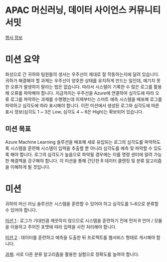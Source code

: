 # APAC 머신러닝, 데이터 사이언스 커뮤니티 서밋 

[행사 정보](http://onoffmix.com/event/97444)

# 미션 요약
화성으로 간 귀하와 팀원들의 생사는 우주선이 제대로 잘 작동하는지에 달려 있습니다. 귀하가 해결해야 할 과제는 우주선이 양호한 상태를 유지하게 만드는 일인데, 예기치 못한 오류가 발생하지 말라는 법은 없습니다. 따라서 시스템이 기록한 수 많은 로그를 활용해 오류를 파악해야 합니다. 지금까지는 우주선을 Azure에 연결하여 심각도에 따라 오류 로그를 파악하는 과제를 수행했는데 이제부터는 스마트 예측 시스템을 배포해 로그를 파악하고 심각도에 따라 표시해야 합니다. 이전 미션에서 생성된 로그와 심각도에 따른 표시 정보(심각도 1 ~ 3은 Low, 심각도 4 ~ 6은 High)는 확보되어 있습니다.

## 미션 목표
Azure Machine Learning 솔루션을 배포해 새로 유입되는 로그의 심각도를 파악하도록 시스템을 훈련해 시스템이 입력을 추출할 뿐 아니라 심각도를 예측 및 파악할 수 있도록 해야 합니다. 로그의 심각도가 높음으로 파악될 경우에는 이를 명령 센터에 알려 가능한 해결책을 강구해야 합니다.
이 미션을 통해 간단한 R 데이터 클렌징 및 분류 알고리즘을 이해하게 될 것입니다.

# 미션 
귀하의 머신 러닝 솔루션은 시스템을 훈련할 수 있어야 하고 심각도를 1~6으로 분류할 수 있어야 합니다.

[미션 1](https://github.com/APAC-EVENT/Mission-Mars/blob/master/1.Mission1.md) : 로그가 기대만큼 깨끗하지 않으므로 시스템을 훈련하기 전에 먼저 R 언어 / 모듈을 이용하고 주어진 포맷에 따라 입력을 사전 처리해야 합니다.

[미션 2](https://github.com/APAC-EVENT/Mission-Mars/blob/master/2.Mission2.md) : 데이터를 훈련하고 예측을 도출한 뒤 프로젝트를 웹서비스 형태로 게시해야 합니다.

[과제](https://github.com/APAC-EVENT/Mission-Mars/blob/master/3.Challenge.md): 서로 다른 분류 알고리즘을 활용한 실험으로 정확도를 높여야 합니다.
